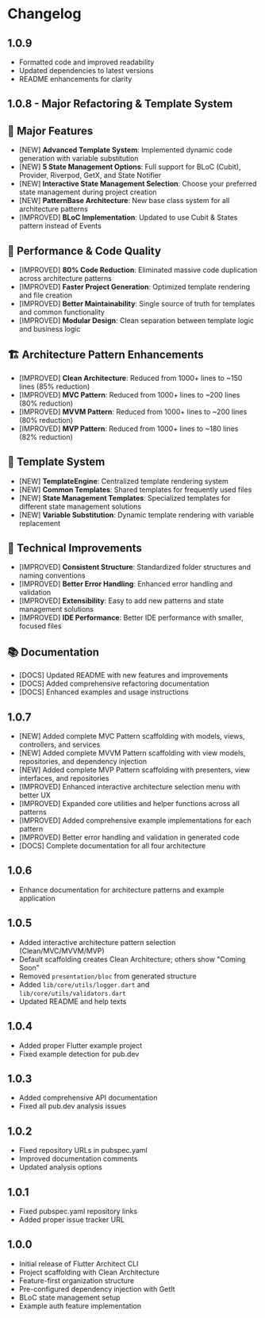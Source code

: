 # Changelog

## 1.0.9

- Formatted code and improved readability
- Updated dependencies to latest versions 
- README enhancements for clarity

## 1.0.8 - Major Refactoring & Template System

## 🚀 Major Features
- [NEW] **Advanced Template System**: Implemented dynamic code generation with variable substitution
- [NEW] **5 State Management Options**: Full support for BLoC (Cubit), Provider, Riverpod, GetX, and State Notifier
- [NEW] **Interactive State Management Selection**: Choose your preferred state management during project creation
- [NEW] **PatternBase Architecture**: New base class system for all architecture patterns
- [IMPROVED] **BLoC Implementation**: Updated to use Cubit & States pattern instead of Events

## 🎯 Performance & Code Quality
- [IMPROVED] **80% Code Reduction**: Eliminated massive code duplication across architecture patterns
- [IMPROVED] **Faster Project Generation**: Optimized template rendering and file creation
- [IMPROVED] **Better Maintainability**: Single source of truth for templates and common functionality
- [IMPROVED] **Modular Design**: Clean separation between template logic and business logic

## 🏗️ Architecture Pattern Enhancements
- [IMPROVED] **Clean Architecture**: Reduced from 1000+ lines to ~150 lines (85% reduction)
- [IMPROVED] **MVC Pattern**: Reduced from 1000+ lines to ~200 lines (80% reduction)
- [IMPROVED] **MVVM Pattern**: Reduced from 1000+ lines to ~200 lines (80% reduction)
- [IMPROVED] **MVP Pattern**: Reduced from 1000+ lines to ~180 lines (82% reduction)

## 🧩 Template System
- [NEW] **TemplateEngine**: Centralized template rendering system
- [NEW] **Common Templates**: Shared templates for frequently used files
- [NEW] **State Management Templates**: Specialized templates for different state management solutions
- [NEW] **Variable Substitution**: Dynamic template rendering with variable replacement

## 🔧 Technical Improvements
- [IMPROVED] **Consistent Structure**: Standardized folder structures and naming conventions
- [IMPROVED] **Better Error Handling**: Enhanced error handling and validation
- [IMPROVED] **Extensibility**: Easy to add new patterns and state management solutions
- [IMPROVED] **IDE Performance**: Better IDE performance with smaller, focused files

## 📚 Documentation
- [DOCS] Updated README with new features and improvements
- [DOCS] Added comprehensive refactoring documentation
- [DOCS] Enhanced examples and usage instructions

## 1.0.7

- [NEW] Added complete MVC Pattern scaffolding with models, views, controllers, and services
- [NEW] Added complete MVVM Pattern scaffolding with view models, repositories, and dependency injection
- [NEW] Added complete MVP Pattern scaffolding with presenters, view interfaces, and repositories
- [IMPROVED] Enhanced interactive architecture selection menu with better UX
- [IMPROVED] Expanded core utilities and helper functions across all patterns
- [IMPROVED] Added comprehensive example implementations for each pattern
- [IMPROVED] Better error handling and validation in generated code
- [DOCS] Complete documentation for all four architecture

## 1.0.6

- Enhance documentation for architecture patterns and example application

## 1.0.5

- Added interactive architecture pattern selection (Clean/MVC/MVVM/MVP)
- Default scaffolding creates Clean Architecture; others show "Coming Soon"
- Removed `presentation/bloc` from generated structure
- Added `lib/core/utils/logger.dart` and `lib/core/utils/validators.dart`
- Updated README and help texts

## 1.0.4

- Added proper Flutter example project
- Fixed example detection for pub.dev

## 1.0.3

- Added comprehensive API documentation
- Fixed all pub.dev analysis issues

## 1.0.2

- Fixed repository URLs in pubspec.yaml
- Improved documentation comments
- Updated analysis options

## 1.0.1

- Fixed pubspec.yaml repository links
- Added proper issue tracker URL

## 1.0.0

- Initial release of Flutter Architect CLI
- Project scaffolding with Clean Architecture
- Feature-first organization structure
- Pre-configured dependency injection with GetIt
- BLoC state management setup
- Example auth feature implementation